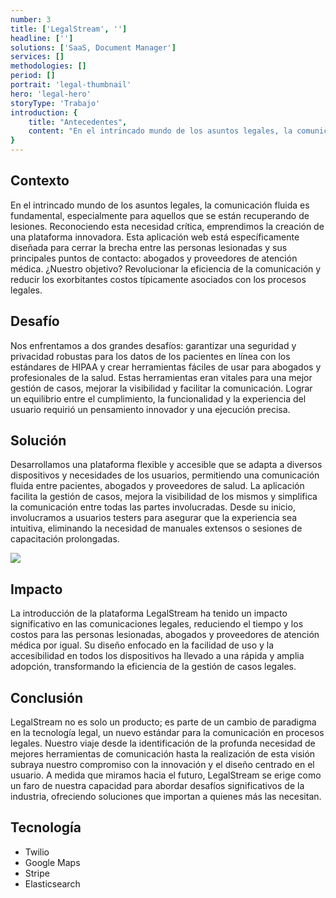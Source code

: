 ```yaml
---
number: 3
title: ['LegalStream', '']
headline: ['']
solutions: ['SaaS, Document Manager']
services: []
methodologies: []
period: []
portrait: 'legal-thumbnail'
hero: 'legal-hero'
storyType: 'Trabajo'
introduction: {
    title: "Antecedentes",
    content: "En el intrincado mundo de los asuntos legales, la comunicación fluida es fundamental, especialmente para aquellos que se están recuperando de lesiones. Reconociendo esta necesidad crítica, emprendimos la creación de una plataforma innovadora. Esta aplicación web está específicamente diseñada para cerrar la brecha entre las personas lesionadas y sus principales puntos de contacto: abogados y proveedores de atención médica. ¿Nuestro objetivo? Revolucionar la eficiencia de la comunicación y reducir los exorbitantes costos típicamente asociados con los procesos legales."
}
---
```


## Contexto

En el intrincado mundo de los asuntos legales, la comunicación fluida es fundamental, especialmente para aquellos que se están recuperando de lesiones. Reconociendo esta necesidad crítica, emprendimos la creación de una plataforma innovadora. Esta aplicación web está específicamente diseñada para cerrar la brecha entre las personas lesionadas y sus principales puntos de contacto: abogados y proveedores de atención médica. ¿Nuestro objetivo? Revolucionar la eficiencia de la comunicación y reducir los exorbitantes costos típicamente asociados con los procesos legales.

## Desafío

Nos enfrentamos a dos grandes desafíos: garantizar una seguridad y privacidad robustas para los datos de los pacientes en línea con los estándares de HIPAA y crear herramientas fáciles de usar para abogados y profesionales de la salud. Estas herramientas eran vitales para una mejor gestión de casos, mejorar la visibilidad y facilitar la comunicación. Lograr un equilibrio entre el cumplimiento, la funcionalidad y la experiencia del usuario requirió un pensamiento innovador y una ejecución precisa.

## Solución

Desarrollamos una plataforma flexible y accesible que se adapta a diversos dispositivos y necesidades de los usuarios, permitiendo una comunicación fluida entre pacientes, abogados y proveedores de salud. La aplicación facilita la gestión de casos, mejora la visibilidad de los mismos y simplifica la comunicación entre todas las partes involucradas. Desde su inicio, involucramos a usuarios testers para asegurar que la experiencia sea intuitiva, eliminando la necesidad de manuales extensos o sesiones de capacitación prolongadas.

![](/work/legalstream-figure-1.jpg)

## Impacto

La introducción de la plataforma LegalStream ha tenido un impacto significativo en las comunicaciones legales, reduciendo el tiempo y los costos para las personas lesionadas, abogados y proveedores de atención médica por igual. Su diseño enfocado en la facilidad de uso y la accesibilidad en todos los dispositivos ha llevado a una rápida y amplia adopción, transformando la eficiencia de la gestión de casos legales.

## Conclusión

LegalStream no es solo un producto; es parte de un cambio de paradigma en la tecnología legal, un nuevo estándar para la comunicación en procesos legales. Nuestro viaje desde la identificación de la profunda necesidad de mejores herramientas de comunicación hasta la realización de esta visión subraya nuestro compromiso con la innovación y el diseño centrado en el usuario. A medida que miramos hacia el futuro, LegalStream se erige como un faro de nuestra capacidad para abordar desafíos significativos de la industria, ofreciendo soluciones que importan a quienes más las necesitan.

## Tecnología

* Twilio 
* Google Maps 
* Stripe 
* Elasticsearch